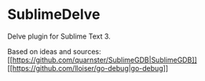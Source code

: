 # SublimeDelve

Delve plugin for Sublime Text 3.

Based on ideas and sources:
[[https://github.com/quarnster/SublimeGDB|SublimeGDB]]
[[https://github.com/lloiser/go-debug|go-debug]]

